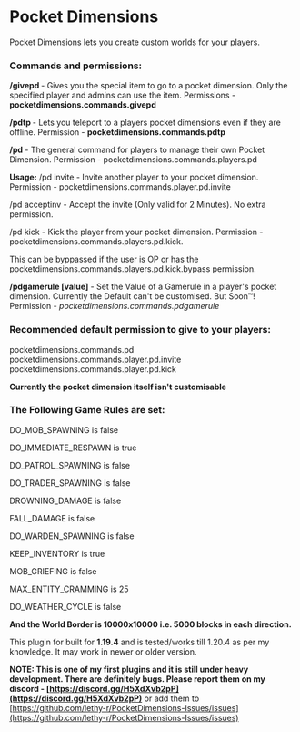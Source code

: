 # Pocket Dimensions
Pocket Dimensions lets you create custom worlds for your players.
### Commands and permissions:
**/givepd <playername>** - Gives you the special item to go to a pocket dimension. Only the specified player and admins can use the item. Permissions - **pocketdimensions.commands.givepd**

**/pdtp <playername>** - Lets you teleport to a players pocket dimensions even if they are offline. Permission - **pocketdimensions.commands.pdtp**

**/pd** - The general command for players to manage their own Pocket Dimension. Permission - pocketdimensions.commands.players.pd

**Usage:**
/pd invite <playername> - Invite another player to your pocket dimension. Permission - pocketdimensions.commands.player.pd.invite

/pd acceptinv - Accept the invite (Only valid for 2 Minutes). No extra permission.

/pd kick <player> - Kick the player from your pocket dimension. Permission - pocketdimensions.commands.players.pd.kick.

This can be byppassed if the user is OP or has the pocketdimensions.commands.players.pd.kick.bypass permission.

**/pdgamerule <playername> <gamerule> [value]** - Set the Value of a Gamerule in a player's pocket dimension. Currently the Default can't be customised. But Soon™! Permission - *pocketdimensions.commands.pdgamerule*

### **Recommended default permission to give to your players:**
pocketdimensions.commands.pd
pocketdimensions.commands.player.pd.invite
pocketdimensions.commands.player.pd.kick

**Currently the pocket dimension itself isn't customisable**
### The Following Game Rules are set:
DO_MOB_SPAWNING is false

DO_IMMEDIATE_RESPAWN is true

DO_PATROL_SPAWNING is false

DO_TRADER_SPAWNING is false

DROWNING_DAMAGE is false

FALL_DAMAGE is false

DO_WARDEN_SPAWNING is false

KEEP_INVENTORY is true

MOB_GRIEFING is false

MAX_ENTITY_CRAMMING is 25

DO_WEATHER_CYCLE is false


**And the World Border is 10000x10000 i.e. 5000 blocks in each direction.**

This plugin for built for **1.19.4** and is tested/works till 1.20.4 as per my knowledge. It may work in newer or older version.

**NOTE: This is one of my first plugins and it is still under heavy development. There are definitely bugs. Please report them on my discord - [https://discord.gg/H5XdXvb2pP](https://discord.gg/H5XdXvb2pP)** or add them to [https://github.com/lethy-r/PocketDimensions-Issues/issues](https://github.com/lethy-r/PocketDimensions-Issues/issues)
